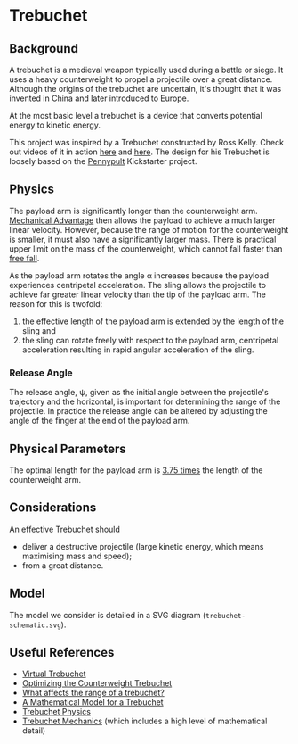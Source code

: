 # Trebuchet

## Background

A trebuchet is a medieval weapon typically used during a battle or siege. It uses a heavy counterweight to propel a projectile over a great distance. Although the origins of the trebuchet are uncertain, it's thought that it was invented in China and later introduced to Europe.

At the most basic level a trebuchet is a device that converts potential energy to kinetic energy. 

This project was inspired by a Trebuchet constructed by Ross Kelly. Check out videos of it in action [here](https://www.youtube.com/watch?v=X1QU1nfKZ8E "Launching view.") and [here](https://www.youtube.com/watch?v=xD6mgKXwC2c "Side view."). The design for his Trebuchet is loosely based on the [Pennypult](https://www.kickstarter.com/projects/apptivus/pennypult-ultimate-office-toy-and-model-trebuchet) Kickstarter project. 

## Physics

The payload arm is significantly longer than the counterweight arm.  [Mechanical Advantage](https://en.wikipedia.org/wiki/Mechanical_advantage) then allows the payload to achieve a much larger linear velocity. However, because the range of motion for the counterweight is smaller, it must also have a significantly larger mass. There is practical upper limit on the mass of the counterweight, which cannot fall faster than [free fall](https://en.wikipedia.org/wiki/Free_fall).

As the payload arm rotates the angle α increases because the payload experiences centripetal acceleration. The sling allows the projectile to achieve far greater linear velocity than the tip of the payload arm. The reason for this is twofold:

1. the effective length of the payload arm is extended by the length of the sling and
2. the sling can rotate freely with respect to the payload arm, centripetal acceleration resulting in rapid angular acceleration of the sling.

### Release Angle

The release angle, ψ, given as the initial angle between the projectile's trajectory and the horizontal, is important for determining the range of the projectile. In practice the release angle can be altered by adjusting the angle of the finger at the end of the payload arm.

## Physical Parameters

The optimal length for the payload arm is [3.75 times][trebmechanics] the length of the counterweight arm.

## Considerations

An effective Trebuchet should

- deliver a destructive projectile (large kinetic energy, which means maximising mass and speed);
- from a great distance.

## Model

The model we consider is detailed in a SVG diagram (`trebuchet-schematic.svg`).

## Useful References

- [Virtual Trebuchet](http://www.virtualtrebuchet.com/)
- [Optimizing the Counterweight Trebuchet](http://demonstrations.wolfram.com/OptimizingTheCounterweightTrebuchet/)
- [What affects the range of a trebuchet?](http://www.ucl.ac.uk/~zcapf71/Trebuchet%20coursework%20for%20website.pdf)
- [A Mathematical Model for a Trebuchet](http://classes.engineering.wustl.edu/2009/fall/ese251/presentations/(AAM_13)Trebuchet.pdf)
- [Trebuchet Physics](http://www.real-world-physics-problems.com/trebuchet-physics.html)
- [Trebuchet Mechanics][trebmechanics] (which includes a high level of mathematical detail)

[trebmechanics]: http://asme.usu.edu/wp-content/uploads/2013/09/trebmath35.pdf "Trebuchet Mechanics"
